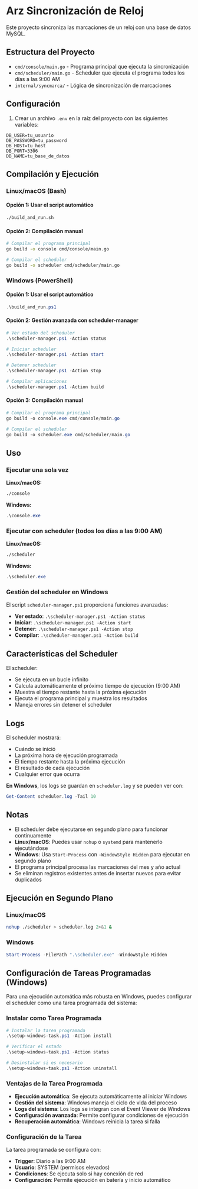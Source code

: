 # Arz Sincronización de Reloj

Este proyecto sincroniza las marcaciones de un reloj con una base de datos MySQL.

## Estructura del Proyecto

- `cmd/console/main.go` - Programa principal que ejecuta la sincronización
- `cmd/scheduler/main.go` - Scheduler que ejecuta el programa todos los días a las 9:00 AM
- `internal/syncmarca/` - Lógica de sincronización de marcaciones

## Configuración

1. Crear un archivo `.env` en la raíz del proyecto con las siguientes variables:

```env
DB_USER=tu_usuario
DB_PASSWORD=tu_password
DB_HOST=tu_host
DB_PORT=3306
DB_NAME=tu_base_de_datos
```

## Compilación y Ejecución

### Linux/macOS (Bash)

#### Opción 1: Usar el script automático

```bash
./build_and_run.sh
```

#### Opción 2: Compilación manual

```bash
# Compilar el programa principal
go build -o console cmd/console/main.go

# Compilar el scheduler
go build -o scheduler cmd/scheduler/main.go
```

### Windows (PowerShell)

#### Opción 1: Usar el script automático

```powershell
.\build_and_run.ps1
```

#### Opción 2: Gestión avanzada con scheduler-manager

```powershell
# Ver estado del scheduler
.\scheduler-manager.ps1 -Action status

# Iniciar scheduler
.\scheduler-manager.ps1 -Action start

# Detener scheduler
.\scheduler-manager.ps1 -Action stop

# Compilar aplicaciones
.\scheduler-manager.ps1 -Action build
```

#### Opción 3: Compilación manual

```powershell
# Compilar el programa principal
go build -o console.exe cmd/console/main.go

# Compilar el scheduler
go build -o scheduler.exe cmd/scheduler/main.go
```

## Uso

### Ejecutar una sola vez

**Linux/macOS:**
```bash
./console
```

**Windows:**
```powershell
.\console.exe
```

### Ejecutar con scheduler (todos los días a las 9:00 AM)

**Linux/macOS:**
```bash
./scheduler
```

**Windows:**
```powershell
.\scheduler.exe
```

### Gestión del scheduler en Windows

El script `scheduler-manager.ps1` proporciona funciones avanzadas:

- **Ver estado**: `.\scheduler-manager.ps1 -Action status`
- **Iniciar**: `.\scheduler-manager.ps1 -Action start`
- **Detener**: `.\scheduler-manager.ps1 -Action stop`
- **Compilar**: `.\scheduler-manager.ps1 -Action build`

## Características del Scheduler

El scheduler:
- Se ejecuta en un bucle infinito
- Calcula automáticamente el próximo tiempo de ejecución (9:00 AM)
- Muestra el tiempo restante hasta la próxima ejecución
- Ejecuta el programa principal y muestra los resultados
- Maneja errores sin detener el scheduler

## Logs

El scheduler mostrará:
- Cuándo se inició
- La próxima hora de ejecución programada
- El tiempo restante hasta la próxima ejecución
- El resultado de cada ejecución
- Cualquier error que ocurra

**En Windows**, los logs se guardan en `scheduler.log` y se pueden ver con:
```powershell
Get-Content scheduler.log -Tail 10
```

## Notas

- El scheduler debe ejecutarse en segundo plano para funcionar continuamente
- **Linux/macOS**: Puedes usar `nohup` o `systemd` para mantenerlo ejecutándose
- **Windows**: Usa `Start-Process` con `-WindowStyle Hidden` para ejecutar en segundo plano
- El programa principal procesa las marcaciones del mes y año actual
- Se eliminan registros existentes antes de insertar nuevos para evitar duplicados

## Ejecución en Segundo Plano

### Linux/macOS
```bash
nohup ./scheduler > scheduler.log 2>&1 &
```

### Windows
```powershell
Start-Process -FilePath ".\scheduler.exe" -WindowStyle Hidden
```

## Configuración de Tareas Programadas (Windows)

Para una ejecución automática más robusta en Windows, puedes configurar el scheduler como una tarea programada del sistema:

### Instalar como Tarea Programada

```powershell
# Instalar la tarea programada
.\setup-windows-task.ps1 -Action install

# Verificar el estado
.\setup-windows-task.ps1 -Action status

# Desinstalar si es necesario
.\setup-windows-task.ps1 -Action uninstall
```

### Ventajas de la Tarea Programada

- **Ejecución automática**: Se ejecuta automáticamente al iniciar Windows
- **Gestión del sistema**: Windows maneja el ciclo de vida del proceso
- **Logs del sistema**: Los logs se integran con el Event Viewer de Windows
- **Configuración avanzada**: Permite configurar condiciones de ejecución
- **Recuperación automática**: Windows reinicia la tarea si falla

### Configuración de la Tarea

La tarea programada se configura con:
- **Trigger**: Diario a las 9:00 AM
- **Usuario**: SYSTEM (permisos elevados)
- **Condiciones**: Se ejecuta solo si hay conexión de red
- **Configuración**: Permite ejecución en batería y inicio automático 